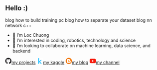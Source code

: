 ## Hello :)
blog how to build training pc
blog how to separate your dataset
blog nn network c++

- 👋 I’m Loc Chuong
- 👀 I’m interested in coding, robotics, technology and science
- 💞️ I’m looking to collaborate on machine learning, data science, and backend

<a href="https://github.com/iteam1"><img src='./assets/github.png' width='4%'>my projects</a>
<a href="https://www.kaggle.com/locchuong"><img src='./assets/kaggle.png' width='4%'>my kaggle</a>
<a href="https://locchuong96.github.io/me/"><img src='./assets/blog.png' width='4%'>my blog</a>
<a href="https://www.youtube.com/channel/UCiq2V2Pym7QD-o9LHFEFo9Q"><img src='./assets/youtube.png' width='4%'>my channel</a>
<!-- <a href="https://locchuong96.github.io/resume/"><img src='./assets/cv.png' width='4%'>my cv</a> -->
